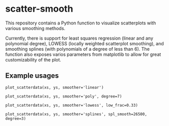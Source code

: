 # scatter-smooth
This repository contains a Python function to visualize scatterplots with various smoothing methods.

Currently, there is support for least squares regression (linear and any polynomial degree), LOWESS (locally weighted scatterplot smoothing), and smoothing splines (with polynomials of a degree of less than 6). The function also exposes varios parameters from matplotlib to allow for great customizability of the plot.

## Example usages

`plot_scatterdata(xs, ys, smoother='linear')`

`plot_scatterdata(xs, ys, smoother='poly', degree=7)`

`plot_scatterdata(xs, ys, smoother='lowess', low_frac=0.33)`

`plot_scatterdata(xs, ys, smoother='splines', spl_smooth=26500, degree=3)`